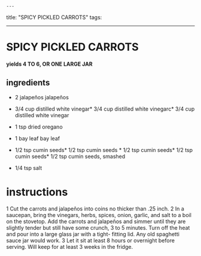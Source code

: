 

	---
title: "SPICY PICKLED CARROTS"
tags:

---
# SPICY PICKLED CARROTS
#### yields 4 TO 6, OR ONE LARGE JAR
## ingredients
* 2 jalapeños jalapeños
* 3/4 cup distilled white vinegar* 3/4 cup distilled white vinegarc* 3/4 cup distilled white vinegar
* 1 tsp dried oregano

* 1 bay leaf bay leaf
* 1/2 tsp cumin seeds* 1/2 tsp cumin seeds * 1/2 tsp cumin seeds* 1/2 tsp cumin seeds* 1/2 tsp cumin seeds, smashed

* 1/4 tsp salt

# instructions
1 Cut the carrots and jalapeños into coins no thicker than .25 inch.
2 In a saucepan, bring the vinegars, herbs, spices, onion, garlic, and salt to a boil on the
stovetop. Add the carrots and jalapeños and simmer until they are slightly tender but still have
some crunch, 3 to 5 minutes. Turn off the heat and pour into a large glass jar with a tight-
fitting lid. Any old spaghetti sauce jar would work.
3 Let it sit at least 8 hours or overnight before serving. Will keep for at least 3 weeks in the
fridge.
	

